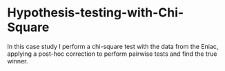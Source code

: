 # Hypothesis-testing-with-Chi-Square
In this case study I perform a chi-square test with the data from the Eniac, applying a post-hoc correction to perform pairwise tests and find the true winner.
